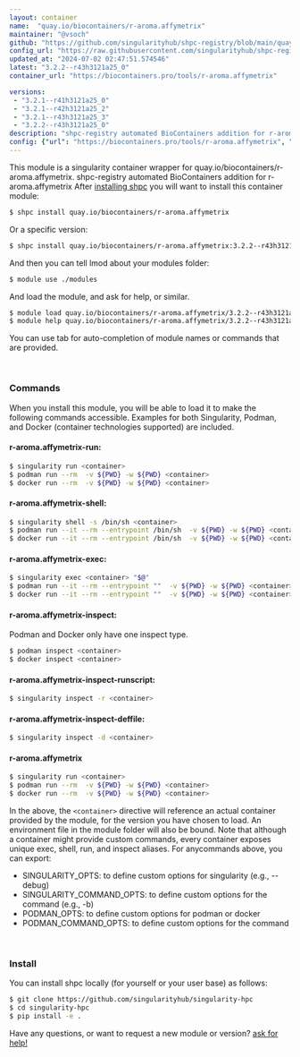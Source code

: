 ```yaml
---
layout: container
name:  "quay.io/biocontainers/r-aroma.affymetrix"
maintainer: "@vsoch"
github: "https://github.com/singularityhub/shpc-registry/blob/main/quay.io/biocontainers/r-aroma.affymetrix/container.yaml"
config_url: "https://raw.githubusercontent.com/singularityhub/shpc-registry/main/quay.io/biocontainers/r-aroma.affymetrix/container.yaml"
updated_at: "2024-07-02 02:47:51.574546"
latest: "3.2.2--r43h3121a25_0"
container_url: "https://biocontainers.pro/tools/r-aroma.affymetrix"

versions:
 - "3.2.1--r41h3121a25_0"
 - "3.2.1--r42h3121a25_2"
 - "3.2.1--r43h3121a25_3"
 - "3.2.2--r43h3121a25_0"
description: "shpc-registry automated BioContainers addition for r-aroma.affymetrix"
config: {"url": "https://biocontainers.pro/tools/r-aroma.affymetrix", "maintainer": "@vsoch", "description": "shpc-registry automated BioContainers addition for r-aroma.affymetrix", "latest": {"3.2.2--r43h3121a25_0": "sha256:c14775b1559f59950bffdd1664d8d124edbc36e1740a66da3092137e862d600e"}, "tags": {"3.2.1--r41h3121a25_0": "sha256:76b1894c7ec98b34149cee0aab1ab85d3ecc860d3a52624e6224c1562862d042", "3.2.1--r42h3121a25_2": "sha256:4db647fc87345805362c2f03faf6c021481bca10c9132e3dd75314caa2d45f70", "3.2.1--r43h3121a25_3": "sha256:06268d32e53d72b71f66f3efa2202559d96bf57bc44bbd81b6563aa0221ea87f", "3.2.2--r43h3121a25_0": "sha256:c14775b1559f59950bffdd1664d8d124edbc36e1740a66da3092137e862d600e"}, "docker": "quay.io/biocontainers/r-aroma.affymetrix"}
---
```


This module is a singularity container wrapper for quay.io/biocontainers/r-aroma.affymetrix.
shpc-registry automated BioContainers addition for r-aroma.affymetrix
After [installing shpc](#install) you will want to install this container module:


```bash
$ shpc install quay.io/biocontainers/r-aroma.affymetrix
```

Or a specific version:

```bash
$ shpc install quay.io/biocontainers/r-aroma.affymetrix:3.2.2--r43h3121a25_0
```

And then you can tell lmod about your modules folder:

```bash
$ module use ./modules
```

And load the module, and ask for help, or similar.

```bash
$ module load quay.io/biocontainers/r-aroma.affymetrix/3.2.2--r43h3121a25_0
$ module help quay.io/biocontainers/r-aroma.affymetrix/3.2.2--r43h3121a25_0
```

You can use tab for auto-completion of module names or commands that are provided.

<br>

### Commands

When you install this module, you will be able to load it to make the following commands accessible.
Examples for both Singularity, Podman, and Docker (container technologies supported) are included.

#### r-aroma.affymetrix-run:

```bash
$ singularity run <container>
$ podman run --rm  -v ${PWD} -w ${PWD} <container>
$ docker run --rm  -v ${PWD} -w ${PWD} <container>
```

#### r-aroma.affymetrix-shell:

```bash
$ singularity shell -s /bin/sh <container>
$ podman run --it --rm --entrypoint /bin/sh  -v ${PWD} -w ${PWD} <container>
$ docker run --it --rm --entrypoint /bin/sh  -v ${PWD} -w ${PWD} <container>
```

#### r-aroma.affymetrix-exec:

```bash
$ singularity exec <container> "$@"
$ podman run --it --rm --entrypoint ""  -v ${PWD} -w ${PWD} <container> "$@"
$ docker run --it --rm --entrypoint ""  -v ${PWD} -w ${PWD} <container> "$@"
```

#### r-aroma.affymetrix-inspect:

Podman and Docker only have one inspect type.

```bash
$ podman inspect <container>
$ docker inspect <container>
```

#### r-aroma.affymetrix-inspect-runscript:

```bash
$ singularity inspect -r <container>
```

#### r-aroma.affymetrix-inspect-deffile:

```bash
$ singularity inspect -d <container>
```



#### r-aroma.affymetrix

```bash
$ singularity run <container>
$ podman run --rm  -v ${PWD} -w ${PWD} <container>
$ docker run --rm  -v ${PWD} -w ${PWD} <container>
```


In the above, the `<container>` directive will reference an actual container provided
by the module, for the version you have chosen to load. An environment file in the
module folder will also be bound. Note that although a container
might provide custom commands, every container exposes unique exec, shell, run, and
inspect aliases. For anycommands above, you can export:

 - SINGULARITY_OPTS: to define custom options for singularity (e.g., --debug)
 - SINGULARITY_COMMAND_OPTS: to define custom options for the command (e.g., -b)
 - PODMAN_OPTS: to define custom options for podman or docker
 - PODMAN_COMMAND_OPTS: to define custom options for the command

<br>

### Install

You can install shpc locally (for yourself or your user base) as follows:

```bash
$ git clone https://github.com/singularityhub/singularity-hpc
$ cd singularity-hpc
$ pip install -e .
```

Have any questions, or want to request a new module or version? [ask for help!](https://github.com/singularityhub/singularity-hpc/issues)